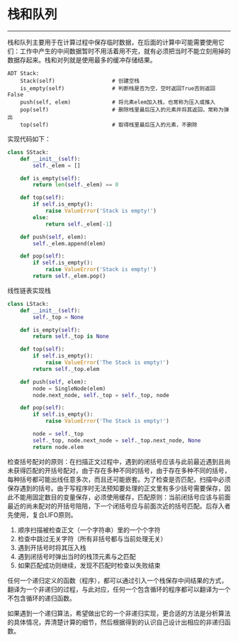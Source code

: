 # 栈和队列

---

栈和队列主要用于在计算过程中保存临时数据，在后面的计算中可能需要使用它们：工作中产生的中间数据暂时不用活着用不完，就有必须把当时不能立刻用掉的数据存起来。栈和对列就是使用最多的缓冲存储结果。

```
ADT Stack:
    Stack(self)                  # 创建空栈
    is_empty(self)               # 判断栈是否为空，空时返回True否则返回False
    push(self, elem)             # 将元素elem加入栈，也常称为压入或推入
    pop(self)                    # 删除栈里最后压入的元素并将其返回，常称为弹出
    top(self)                    # 取得栈里最后压入的元素，不删除
```

实现代码如下：

```py
class SStack:
    def __init__(self):
        self._elem = []

    def is_empty(self):
        return len(self._elem) == 0

    def top(self):
        if self.is_empty():
            raise ValueError('Stack is empty!')
        else:
            return self._elem[-1]

    def push(self, elem):
        self._elem.append(elem)

    def pop(self):
        if self.is_empty():
            raise ValueError('Stack is empty!')
        return self._elem.pop()
```

线性链表实现栈

```py
class LStack:
    def __init__(self):
        self._top = None

    def is_empty(self):
        return self._top is None

    def top(self):
        if self.is_empty():
            raise ValueError('The Stack is empty!')
        return self._top.elem

    def push(self, elem):
        node = SingleNode(elem)
        node.next_node, self._top = self._top, node

    def pop(self):
        if self.is_empty():
            raise ValueError('The Stack is empty!')

        node = self._top
        self._top, node.next_node = self._top.next_node, None
        return node.elem
```

检查括号配对的原则：在扫描正文过程中，遇到的闭括号应该与此前最近遇到且尚未获得匹配的开括号配对，由于存在多种不同的括号，由于存在多种不同的括号，每种括号都可能出线任意多次，而且还可能嵌套。为了检查是否匹配，扫描中必须保存遇到的括号。由于写程序时无法预知要处理的正文里有多少括号需要保存，因此不能用固定数目的变量保存，必须使用缓存，匹配原则：当前闭括号应该与前面最近的尚未配对的开括号陪陪，下一个闭括号应与前面次近的括号匹配。后存入者先使用，复合LIFO原则。

1. 顺序扫描被检查正文（一个字符串）里的一个个字符
2. 检查中跳过无关字符（所有非括号都与当前处理无关）
3. 遇到开括号时将其压入栈
4. 遇到闭括号时弹出当时的栈顶元素与之匹配
5. 如果匹配成功则继续，发现不匹配时检查以失败结束

任何一个递归定义的函数（程序），都可以通过引入一个栈保存中间结果的方式，翻译为一个非递归的过程，与此对应，任何一个包含循环的程序都可以翻译为一个不包含循环的递归函数。

如果遇到一个递归算法，希望做出它的一个非递归实现，更合适的方法是分析算法的具体情况，弄清楚计算的细节，然后根据得到的认识自己设计出相应的非递归函数。



